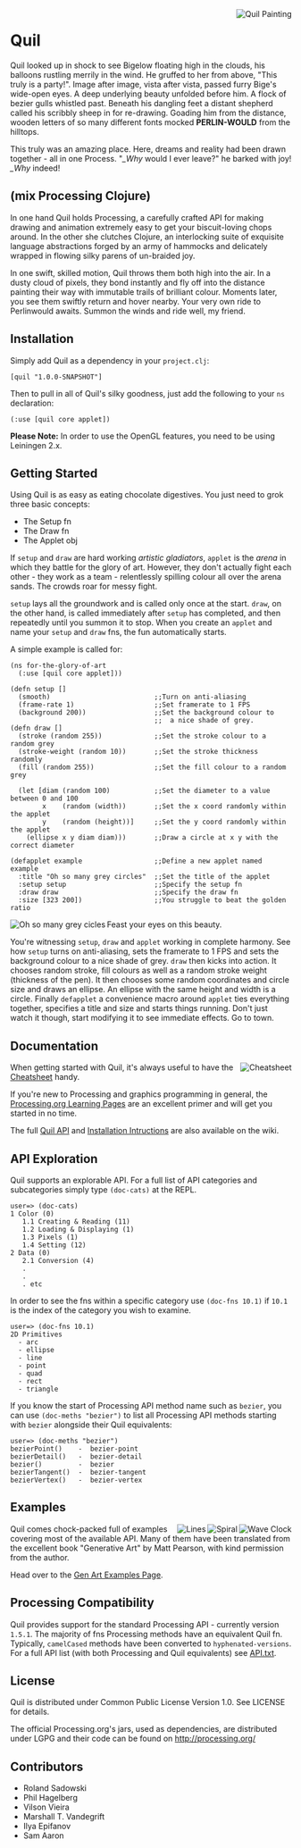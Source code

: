 <img src="http://cloud.github.com/downloads/quil/quil/quil.png" alt="Quil Painting" title="Quil" align="right" />

# Quil

Quil looked up in shock to see Bigelow floating high in the clouds, his balloons rustling merrily in the wind. He gruffed to her from above, "This truly is a party!". Image after image, vista after vista, passed furry Bige's wide-open eyes. A deep underlying beauty unfolded before him. A flock of bezier gulls whistled past. Beneath his dangling feet a distant shepherd called his scribbly sheep in for re-drawing. Goading him from the distance, wooden letters of so many different fonts mocked **PERLIN-WOULD** from the hilltops.

This truly was an amazing place. Here, dreams and reality had been drawn together - all in one Process. "*_Why* would I ever leave?" he barked with joy! *_Why* indeed!

## (mix Processing Clojure)

In one hand Quil holds Processing, a carefully crafted API for making drawing and animation extremely easy to get your biscuit-loving chops around. In the other she clutches Clojure, an interlocking suite of exquisite language abstractions forged by an army of hammocks and delicately wrapped in flowing silky parens of un-braided joy.

In one swift, skilled motion, Quil throws them both high into the air. In a dusty cloud of pixels, they bond instantly and fly off into the distance painting their way with immutable trails of brilliant colour. Moments later, you see them swiftly return and hover nearby. Your very own ride to Perlinwould awaits. Summon the winds and ride well, my friend.

## Installation

Simply add Quil as a dependency in your `project.clj`:

    [quil "1.0.0-SNAPSHOT"]

Then to pull in all of Quil's silky goodness, just add the following to your `ns` declaration:

    (:use [quil core applet])

**Please Note:** In order to use the OpenGL features, you need to be using Leiningen 2.x.

## Getting Started

Using Quil is as easy as eating chocolate digestives. You just need to grok three basic concepts:

* The Setup fn
* The Draw fn
* The Applet obj

If `setup` and `draw` are hard working *artistic gladiators*, `applet` is the *arena* in which they battle for the glory of art. However, they don't actually fight each other - they work as a team - relentlessly spilling colour all over the arena sands. The crowds roar for messy fight.

`setup` lays all the groundwork and is called only once at the start. `draw`, on the other hand, is called immediately after `setup` has completed, and then repeatedly until you summon it to stop. When you create an `applet` and name your `setup` and `draw` fns, the fun automatically starts.

A simple example is called for:

    (ns for-the-glory-of-art
      (:use [quil core applet]))

    (defn setup []
      (smooth)                          ;;Turn on anti-aliasing
      (frame-rate 1)                    ;;Set framerate to 1 FPS
      (background 200))                 ;;Set the background colour to
                                        ;;  a nice shade of grey.
    (defn draw []
      (stroke (random 255))             ;;Set the stroke colour to a random grey
      (stroke-weight (random 10))       ;;Set the stroke thickness randomly
      (fill (random 255))               ;;Set the fill colour to a random grey

      (let [diam (random 100)           ;;Set the diameter to a value between 0 and 100
            x    (random (width))       ;;Set the x coord randomly within the applet
            y    (random (height))]     ;;Set the y coord randomly within the applet
        (ellipse x y diam diam)))       ;;Draw a circle at x y with the correct diameter

    (defapplet example                  ;;Define a new applet named example
      :title "Oh so many grey circles"  ;;Set the title of the applet
      :setup setup                      ;;Specify the setup fn
      :draw draw                        ;;Specify the draw fn
      :size [323 200])                  ;;You struggle to beat the golden ratio

<img src="https://github.com/downloads/quil/quil/readme-oh-so-many-grey-circles.png" alt="Oh so many grey cicles" title="Oh so many grey cicles" align="left" />

Feast your eyes on this beauty.

You're witnessing `setup`, `draw` and `applet` working in complete harmony. See how `setup` turns on anti-aliasing, sets the framerate to 1 FPS and sets the background colour to a nice shade of grey. `draw` then kicks into action. It chooses random stroke, fill colours as well as a random stroke weight (thickness of the pen). It then chooses some random coordinates and circle size and draws an ellipse. An ellipse with the same height and width is a circle. Finally `defapplet` a convenience macro around `applet` ties everything together, specifies a title and size and starts things running. Don't just watch it though, start modifying it to see immediate effects. Go to town.

## Documentation


<a href="http://github.com/downloads/quil/quil/cheatsheet.pdf"><img src="http://github.com/downloads/quil/quil/readme-cheatsheet.png" alt="Cheatsheet" title="Cheatsheet" align="right" /></a>

When getting started with Quil, it's always useful to have the [Cheatsheet](http://cloud.github.com/downloads/quil/quil/quil-cheatsheet.pdf) handy. 

If you're new to Processing and graphics programming in general, the [Processing.org Learning Pages](http://processing.org/learning/) are an excellent primer and will get you started in no time. 

The full [Quil API](https://github.com/quil/quil/wiki/API) and [Installation Intructions](https://github.com/quil/quil/wiki/Installing) are also available on the wiki.

## API Exploration

Quil supports an explorable API. For a full list of API categories and subcategories simply type `(doc-cats)` at the REPL.

    user=> (doc-cats)
    1 Color (0)
       1.1 Creating & Reading (11)
       1.2 Loading & Displaying (1)
       1.3 Pixels (1)
       1.4 Setting (12)
    2 Data (0)
       2.1 Conversion (4)
       .
       .
       . etc

In order to see the fns within a specific category use `(doc-fns 10.1)` if `10.1` is the index of the category you wish to examine.

    user=> (doc-fns 10.1)
    2D Primitives
      - arc
      - ellipse
      - line
      - point
      - quad
      - rect
      - triangle

If you know the start of Processing API method name such as `bezier`, you can use `(doc-meths "bezier")` to list all Processing API methods starting with `bezier` alongside their Quil equivalents:

    user=> (doc-meths "bezier")
    bezierPoint()    -  bezier-point
    bezierDetail()   -  bezier-detail
    bezier()         -  bezier
    bezierTangent()  -  bezier-tangent
    bezierVertex()   -  bezier-vertex


## Examples

<img src="http://cloud.github.com/downloads/quil/quil/readme-wave.png" alt="Wave Clock" title="Wave Clock" align="right" />

<img src="http://cloud.github.com/downloads/quil/quil/readme-spiral.png" alt="Spiral" title="Sprial" align="right" />

<img src="http://cloud.github.com/downloads/quil/quil/readme-lines.png" alt="Lines" title="Lines" align="right" />

Quil comes chock-packed full of examples covering most of the available API. Many of them have been translated from the excellent book "Generative Art" by Matt Pearson, with kind permission from the author.

Head over to the [Gen Art Examples Page](https://github.com/quil/quil/tree/master/examples/gen_art).

## Processing Compatibility

Quil provides support for the standard Processing API - currently version `1.5.1`. The majority of fns Processing methods have an equivalent Quil fn. Typically, `camelCased` methods have been converted to `hyphenated-versions`. For a full API list (with both Processing and Quil equivalents) see [API.txt](https://github.com/quil/quil/blob/master/API.txt).

## License

Quil is distributed under Common Public License Version 1.0. See LICENSE for details.

The official Processing.org's jars, used as dependencies, are distributed under LGPG and their code can be found on http://processing.org/

## Contributors ##

* Roland Sadowski
* Phil Hagelberg
* Vilson Vieira
* Marshall T. Vandegrift
* Ilya Epifanov
* Sam Aaron
